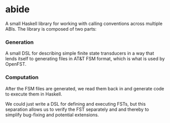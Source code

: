 # abide

A small Haskell library for working with calling conventions across multiple
ABIs.  The library is composed of two parts:

### Generation

A small DSL for describing simple finite state transducers in a way that lends
itself to generating files in AT&T FSM format, which is what is used by
OpenFST.

### Computation

After the FSM files are generated, we read them back in and generate code to
execute them in Haskell.

We could just write a DSL for defining and executing FSTs, but this separation
allows us to verify the FST separately and and thereby to simplify bug-fixing
and potential extensions.
